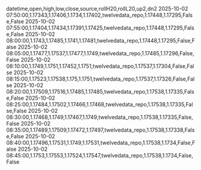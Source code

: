 datetime,open,high,low,close,source,rollH20,rollL20,up2,dn2
2025-10-02 07:50:00,1.17343,1.17406,1.1734,1.17402,twelvedata_repo,1.17448,1.17295,False,False
2025-10-02 07:55:00,1.17404,1.17434,1.17391,1.17425,twelvedata_repo,1.17448,1.17295,False,False
2025-10-02 08:00:00,1.1743,1.17485,1.1741,1.17481,twelvedata_repo,1.17448,1.17295,False,False
2025-10-02 08:05:00,1.17477,1.17537,1.17477,1.1749,twelvedata_repo,1.17485,1.17296,False,False
2025-10-02 08:10:00,1.1749,1.1751,1.17452,1.1751,twelvedata_repo,1.17537,1.17304,False,False
2025-10-02 08:15:00,1.17523,1.17538,1.175,1.1751,twelvedata_repo,1.17537,1.17326,False,False
2025-10-02 08:20:00,1.17509,1.17516,1.17485,1.17485,twelvedata_repo,1.17538,1.17335,False,False
2025-10-02 08:25:00,1.17484,1.17502,1.17466,1.17468,twelvedata_repo,1.17538,1.17335,False,False
2025-10-02 08:30:00,1.17468,1.1749,1.17467,1.1749,twelvedata_repo,1.17538,1.17335,False,False
2025-10-02 08:35:00,1.17489,1.17509,1.17472,1.17497,twelvedata_repo,1.17538,1.17338,False,False
2025-10-02 08:40:00,1.17496,1.17531,1.1749,1.17531,twelvedata_repo,1.17538,1.1734,False,False
2025-10-02 08:45:00,1.1753,1.17553,1.17524,1.17547,twelvedata_repo,1.17538,1.1734,False,False
